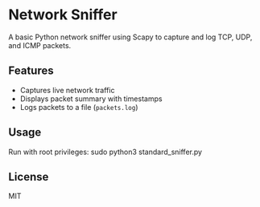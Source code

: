 # Network Sniffer

A basic Python network sniffer using Scapy to capture and log TCP, UDP, and ICMP packets.

## Features
- Captures live network traffic
- Displays packet summary with timestamps
- Logs packets to a file (`packets.log`)

## Usage
Run with root privileges: 
sudo python3 standard_sniffer.py

## License
MIT
